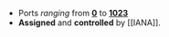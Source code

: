 - Ports *ranging* from <u>**0**</u> to <u>**1023**</u>
- **Assigned** and **controlled** by [[IANA]].